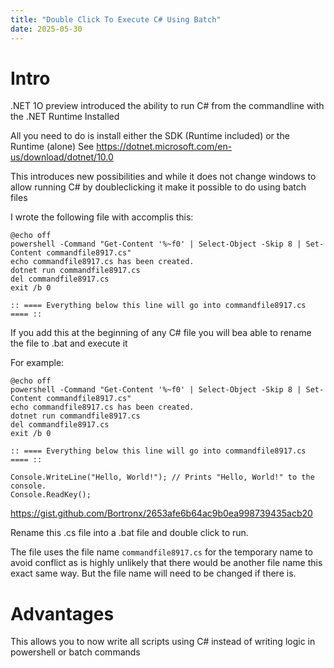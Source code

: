 ```yaml
---
title: "Double Click To Execute C# Using Batch"
date: 2025-05-30
---
```


# Intro
.NET 1O preview introduced the ability to run C# from the commandline with the .NET Runtime Installed

All you need to do is install either the SDK (Runtime included) or the Runtime (alone)
See https://dotnet.microsoft.com/en-us/download/dotnet/10.0

This introduces new possibilities and while it does not change windows to allow running C# by doubleclicking it make it possible to do using batch files

I wrote the following file with accomplis this:
```
@echo off
powershell -Command "Get-Content '%~f0' | Select-Object -Skip 8 | Set-Content commandfile8917.cs"
echo commandfile8917.cs has been created.
dotnet run commandfile8917.cs
del commandfile8917.cs
exit /b 0  

:: ==== Everything below this line will go into commandfile8917.cs ==== ::
```

If you add this at the beginning of any C# file you will bea able to rename the file to .bat and execute it 

For example:

```
@echo off
powershell -Command "Get-Content '%~f0' | Select-Object -Skip 8 | Set-Content commandfile8917.cs"
echo commandfile8917.cs has been created.
dotnet run commandfile8917.cs
del commandfile8917.cs
exit /b 0  

:: ==== Everything below this line will go into commandfile8917.cs ==== ::

Console.WriteLine("Hello, World!"); // Prints "Hello, World!" to the console.
Console.ReadKey();
```
https://gist.github.com/Bortronx/2653afe6b64ac9b0ea998739435acb20

Rename this .cs file into a .bat file and double click to run.

The file uses the file name ``commandfile8917.cs`` for the temporary name to avoid conflict as is highly unlikely that there would be another file name this exact same way. But the file name will need to be changed if there is.

# Advantages
This allows you to now write all scripts using C# instead of writing logic in powershell or batch commands
